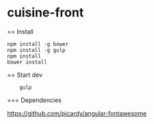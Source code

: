 cuisine-front
=============

== Install

```
npm install -g bower
npm install -g gulp
npm install
bower install
```

== Start dev

```
	gulp
```

=== Dependencies

https://github.com/picardy/angular-fontawesome